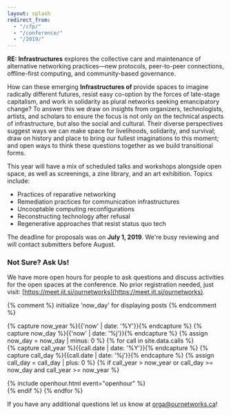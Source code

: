 ```yaml
---
layout: splash
redirect_from:
  - "/cfp/"
  - "/conference/"
  - "/2019/"
---
```


**RE: Infrastructures** explores the collective care and maintenance of alternative networking practices—new protocols, peer-to-peer connections, offline-first computing, and community-based governance. 

How can these emerging **Infrastructures of <span class="word"></span>** provide spaces to imagine<span class="word-spacer"></span>  
radically different futures, resist easy co-option by the forces of late-stage capitalism, and work in solidarity as plural networks seeking emancipatory change? To answer this we draw on insights from organizers, technologists, artists, and scholars to ensure the focus is not only on the technical aspects of infrastructure, but also the social and cultural. Their diverse perspectives suggest ways we can make space for livelihoods, solidarity, and survival; draw on history and place to bring our fullest imaginations to this moment; and open ways to think these questions together as we build transitional forms.

This year will have a mix of scheduled talks and workshops alongside open space, as well as screenings, a zine library, and an art exhibition. Topics include:

- Practices of reparative networking
- Remediation practices for communication infrastructures
- Uncooptable computing reconfigurations
- Reconstructing technology after refusal
- Regenerative approaches that resist status quo tech

The deadline for proposals was on **July 1, 2019**. We're busy reviewing and will contact submitters before August.

### Not Sure? Ask Us!

We have more open hours for people to ask questions and discuss activities for the open spaces at the conference. No prior registration needed, just visit: [https://meet.jit.si/ournetworks](https://meet.jit.si/ournetworks).

<!-- Call section -->
<section class="sections events-grid flex flex-wrap">
  {% comment %} initialize 'now_day' for displaying posts {% endcomment %}

  {% capture now_year %}{{'now' | date: '%Y'}}{% endcapture %}
  {% capture now_day %}{{'now' | date: '%j'}}{% endcapture %}
  {% assign now_day = now_day | minus: 0 %}
  {% for call in site.data.calls %}      
    {% capture call_year %}{{call.date | date: '%Y'}}{% endcapture %}
    {% capture call_day %}{{call.date | date: '%j'}}{% endcapture %}
    {% assign call_day = call_day | plus: 0 %}
    {% if call_year > now_year or call_day >= now_day and call_year >= now_year %}
    <div class="w-50 event mb-2">
      {% include openhour.html event="openhour" %}
    </div>
    {% endif %}
  {% endfor %}
</section>

If you have any additional questions let us know at [orga@ournetworks.ca](mailto:orga@ournetworks.ca)!
